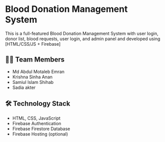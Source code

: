 # Blood Donation Management System

This is a full-featured Blood Donation Management System with user login, donor list, blood requests, user login, and admin panel and developed using [HTML/CSS/JS + Firebase] 


## 👨‍💻 Team Members
- Md Abdul Motaleb Emran
- Krishna Sinha Anan
- Samiul Islam Shihab
- Sadia akter

## 🛠️ Technology Stack

- HTML, CSS, JavaScript
- Firebase Authentication
- Firebase Firestore Database
- Firebase Hosting (optional)

